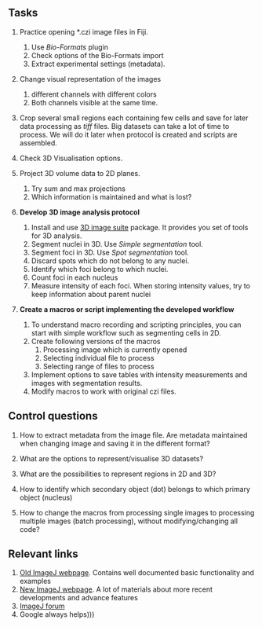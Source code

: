 ## Tasks

1. Practice opening *.czi image files in Fiji.
	1. Use *Bio-Formats* plugin
	2. Check options of the Bio-Formats import
	3. Extract experimental settings (metadata).

2. Change visual representation of the images
	1. different channels with different colors
	2. Both channels visible at the same time.
3. Crop several small regions each containing few cells and save for later data processing as *tiff* files. Big datasets can take a lot of time to process. We will do it later when protocol is created and scripts are assembled. 

4. Check 3D Visualisation options.

5. Project 3D volume data to 2D planes. 
	1. Try sum and max projections
	2. Which information is maintained and what is lost?

6. **Develop 3D image analysis protocol**
	1. Install and use [3D image suite](imagejdocu.tudor.lu/doku.php?id=plugin:stacks:3d_ij_suite:start) package. It provides you set of tools for 3D analysis.
	2. Segment nuclei in 3D. Use *Simple segmentation* tool.
	3. Segment foci in 3D. Use *Spot segmentation* tool.
	4. Discard spots which do not belong to any nuclei.
	5. Identify which foci belong to which nuclei.
	6. Count foci in each nucleus
	7. Measure intensity of each foci. When storing intensity values, try to keep information about parent nuclei 

7. **Create a macros or script implementing the developed workflow**
	1. To understand macro recording and scripting principles, you can start with simple workflow such as segmenting cells in 2D.
	2. Create following versions of the macros
		1. Processing image which is currently opened
		2. Selecting individual file to process
		3. Selecting range of files to process
	3. Implement options to save tables with intensity measurements and images with segmentation results.
	4. Modify macros to work with original czi files. 





## Control questions

1. How to extract metadata from the image file. Are metadata maintained when changing image and saving it in the different format?

2. What are the options to represent/visualise 3D datasets?

3. What are the possibilities to represent regions in 2D and 3D?

4. How to identify which secondary object (dot) belongs to which primary object (nucleus)

5. How to change the macros from processing single images to processing multiple images (batch processing), without modifying/changing all code?


## Relevant links
1. [Old ImageJ webpage](https://imagej.nih.gov/ij/). Contains well documented basic functionality and examples
2. [New ImageJ webpage](https://imagej.net/). A lot of materials about more recent developments and advance features
3. [ImageJ forum](https://forum.image.sc/)
4. Google always helps)))
